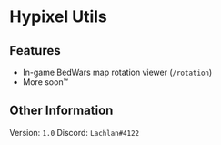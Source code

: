# Hypixel Utils
## Features

 - In-game BedWars map rotation viewer (`/rotation`)
 - More soon:tm:

## Other Information
Version: `1.0`
Discord: `Lachlan#4122`


